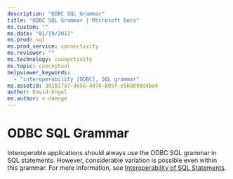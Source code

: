 ```yaml
---
description: "ODBC SQL Grammar"
title: "ODBC SQL Grammar | Microsoft Docs"
ms.custom: ""
ms.date: "01/19/2017"
ms.prod: sql
ms.prod_service: connectivity
ms.reviewer: ""
ms.technology: connectivity
ms.topic: conceptual
helpviewer_keywords: 
  - "interoperability [ODBC], SQL grammar"
ms.assetid: 301817a7-d656-4078-b95f-e5b8099d4be4
author: David-Engel
ms.author: v-daenge
---
```

# ODBC SQL Grammar
Interoperable applications should always use the ODBC SQL grammar in SQL statements. However, considerable variation is possible even within this grammar. For more information, see [Interoperability of SQL Statements](../../../odbc/reference/develop-app/interoperability-of-sql-statements.md).
